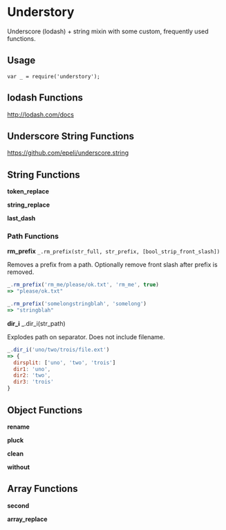 # Understory

Underscore (lodash) + string mixin with some custom, frequently used functions.

## Usage

`var _ = require('understory');`

## lodash Functions

http://lodash.com/docs

## Underscore String Functions

https://github.com/epeli/underscore.string

## String Functions

**token_replace**

**string_replace**

**last_dash**

### Path Functions

**rm_prefix** `_.rm_prefix(str_full, str_prefix, [bool_strip_front_slash])`

Removes a prefix from a path. Optionally remove front slash after prefix is removed.

```javascript
_.rm_prefix('rm_me/please/ok.txt', 'rm_me', true)
=> "please/ok.txt"

_.rm_prefix('somelongstringblah', 'somelong')
=> "stringblah"
```

**dir_i** _.dir_i(str_path)

Explodes path on separator. Does not include filename.

```javascript
_.dir_i('uno/two/trois/file.ext')
=> {
  dirsplit: ['uno', 'two', 'trois']
  dir1: 'uno',
  dir2: 'two',
  dir3: 'trois'
}
```

## Object Functions

**rename**

**pluck**

**clean**

**without**

## Array Functions

**second**

**array_replace**
